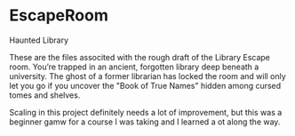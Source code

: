 # EscapeRoom
Haunted Library

These are the files associted with the rough draft of the Library Escape room.
You’re trapped in an ancient, forgotten library deep beneath a university. The ghost of a former librarian has locked the room and will only let you go if you uncover the "Book of True Names" hidden among cursed tomes and shelves.


Scaling in this project definitely needs a lot of improvement, but this was a beginner gamw for a course I was taking and I learned a ot along the way. 
